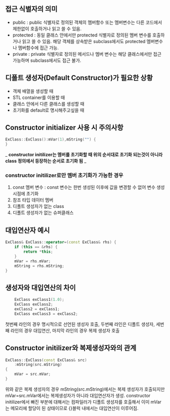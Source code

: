 ## 접근 식별자의 의미

* public : public 식별자로 정의된 객체의 멤버함수 또는 멤버변수는 다른 코드에서 제한없이 호출하거나 읽고 쓸 수 있음.
* protected : 동일 클래스 안에서만 protected 식별자로 정의된 멤버 변수를 호출하거나 읽고 쓸 수 있음. 해당 객체를 상속받은 subclass에서도 protected 멤버변수나 멤버함수에 접근 가능.
* private : private 식별자로 정의된 메서드나 멤버 변수는 해당 클래스에서만 접근 가능하며 subclass에서도 접근 불가.

## 디폴트 생성자(Default Constructor)가 필요한 상황

* 객체 배열을 생성할 때
* STL container를 이용할 때
* 클래스 안에서 다른 클래스를 생성할 때
* 초기화를 default로 명시해주고싶을 때

## Constructor initializer 사용 시 주의사항

```cpp
ExClass::ExClass():mVar(1),mString("") {
}
```
_ **constructor initilizer는 멤버를 초기화할 때 위의 순서대로 초기화 되는것이 아니라 class 정의에서 등장하는 순서로 초기화 됨** _

### constructor initilizer로만 멤버 초기화가 가능한 경우
1. const 멤버 변수 : const 변수는 한번 생성된 이후에 값을 변경할 수 없어 변수 생성시점에 초기화
2. 참조 타입 데이터 멤버
3. 디폴트 생성자가 없는 class
4. 디폴트 생성자가 없는 슈퍼클래스

## 대입연산자 예시
```cpp
ExClass& ExClass::operator=(const ExClass& rhs) {
	if (this == &rhs) {
    	return *this;
    }
    mVar = rhs.mVar;
    mString = rhs.mString;
}
```

## 생성자와 대입연산의 차이
```cpp
	ExClass exClass1(1.0);
    ExClass exClass2;
    exClass2 = exClass1;
    ExClass exClass3 = exClass2;
```
첫번째 라인의 경우 명시적으로 선언된 생성자 호출, 두번째 라인은 디폴트 생성자, 세번째 라인의 경우 대입연산, 마지막 라인의 경우 복제 생성자 호출

## Constructor initilizer와 복제생성자와의 관계
```cpp
ExClass::ExClass(const ExClass& src) 
	:mString(src.mString)
{
	mVar = src.mVar;
}
```
위와 같은 복제 생성자의 경우 mString(src.mString)에서는 복제 생성자가 호출되지만 mVar=src.mVar에서는 복제생성자가 아니라 대입연산자가 생성. constructor initilizer에서 빠진 부분에 대해서는 컴파일러가 디폴트 생성자를 호출해서 이미 mVar는 메모리에 할당이 된 상태이므로 {}블럭 내에서는 대입연산이 이루어짐.
